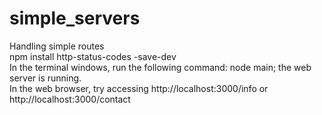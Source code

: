 # simple_servers
Handling simple routes\
npm install http-status-codes -save-dev\
In the terminal windows, run the following command: node main; the web server is running.\
In the web browser, try accessing http://localhost:3000/info or http://localhost:3000/contact
